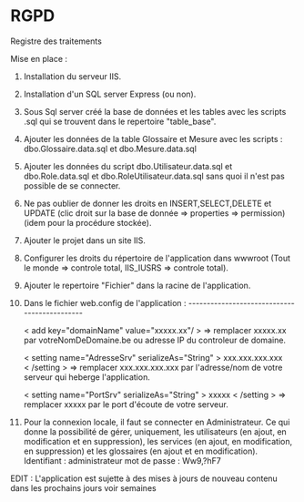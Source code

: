 # RGPD
Registre des traitements

Mise en place :

  1) Installation du serveur IIS.
  2) Installation d'un SQL server Express (ou non).
  3) Sous Sql server créé la base de données et les tables avec les scripts .sql qui se trouvent dans le repertoire "table_base".
  4) Ajouter les données de la table Glossaire et Mesure avec les scripts : dbo.Glossaire.data.sql et dbo.Mesure.data.sql
  5) Ajouter les données du script dbo.Utilisateur.data.sql et dbo.Role.data.sql et dbo.RoleUtilisateur.data.sql sans quoi il n'est pas 
     possible de se connecter.
  6) Ne pas oublier de donner les droits en INSERT,SELECT,DELETE et UPDATE (clic droit sur la base de donnée => properties => permission)
      (idem pour la procédure stockée).
  7) Ajouter le projet dans un site IIS.
  8) Configurer les droits du répertoire de l'application dans wwwroot (Tout le monde => controle total, IIS_IUSRS => controle total).
  9) Ajouter le repertoire "Fichier" dans la racine de l'application.
  10) Dans le fichier web.config de l'application :
     ---------------------------------------------
   
      < add key="domainName" value="xxxxx.xx"/ >
        => remplacer xxxxx.xx par votreNomDeDomaine.be ou adresse IP du controleur de domaine.
      
      < setting name="AdresseSrv" serializeAs="String" >
        <value>xxx.xxx.xxx.xxx</value>      
      < /setting >
        => remplacer xxx.xxx.xxx.xxx par l'adresse/nom de votre serveur qui heberge l'application.
     
      < setting name="PortSrv" serializeAs="String" >
        <value>xxxxx</value>
      < /setting >
         => remplacer xxxxx par le port d'écoute de votre serveur.
  11) Pour la connexion locale, il faut se connecter en Administrateur. Ce qui donne la possibilité de gérer, uniquement, les utilisateurs       (en ajout, en modification et en suppression), les services (en ajout, en modification, en suppression) et les glossaires (en ajout 
      et en modification).
      Identifiant  : administrateur
      mot de passe : Ww9,?hF7
      
      
      
EDIT : L'application est sujette à des mises à jours de nouveau contenu dans les prochains jours voir semaines
